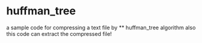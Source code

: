 # huffman_tree
a sample code for compressing a text file by ** huffman_tree algorithm
also this code can extract the compressed file!
